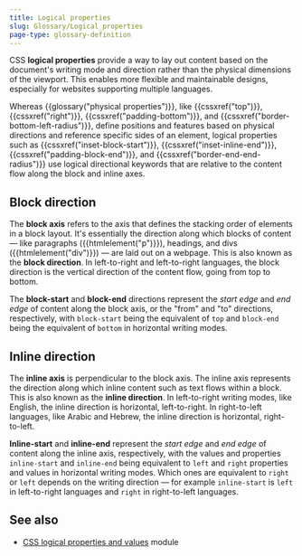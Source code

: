 ```yaml
---
title: Logical properties
slug: Glossary/Logical_properties
page-type: glossary-definition
---
```




CSS **logical properties** provide a way to lay out content based on the document's writing mode and direction rather than the physical dimensions of the viewport. This enables more flexible and maintainable designs, especially for websites supporting multiple languages.

Whereas {{glossary("physical properties")}}, like {{cssxref("top")}}, {{cssxref("right")}}, {{cssxref("padding-bottom")}}, and {{cssxref("border-bottom-left-radius")}}, define positions and features based on physical directions and reference specific sides of an element, logical properties such as {{cssxref("inset-block-start")}}, {{cssxref("inset-inline-end")}}, {{cssxref("padding-block-end")}}, and {{cssxref("border-end-end-radius")}} use logical directional keywords that are relative to the content flow along the block and inline axes.

## Block direction

The **block axis** refers to the axis that defines the stacking order of elements in a block layout. It's essentially the direction along which blocks of content — like paragraphs ({{htmlelement("p")}}), headings, and divs ({{htmlelement("div")}}) — are laid out on a webpage. This is also known as the **block direction**. In left-to-right and left-to-right languages, the block direction is the vertical direction of the content flow, going from top to bottom.

The **block-start** and **block-end** directions represent the _start edge_ and _end edge_ of content along the block axis, or the "from" and "to" directions, respectively, with `block-start` being the equivalent of `top` and `block-end` being the equivalent of `bottom` in horizontal writing modes.

## Inline direction

The **inline axis** is perpendicular to the block axis. The inline axis represents the direction along which inline content such as text flows within a block. This is also known as the **inline direction**. In left-to-right writing modes, like English, the inline direction is horizontal, left-to-right. In right-to-left languages, like Arabic and Hebrew, the inline direction is horizontal, right-to-left.

**Inline-start** and **inline-end** represent the _start edge_ and _end edge_ of content along the inline axis, respectively, with the values and properties `inline-start` and `inline-end` being equivalent to `left` and `right` properties and values in horizontal writing modes. Which ones are equivalent to `right` or `left` depends on the writing direction — for example `inline-start` is `left` in left-to-right languages and `right` in right-to-left languages.

## See also

- [CSS logical properties and values](/Web/CSS/CSS_logical_properties_and_values) module
